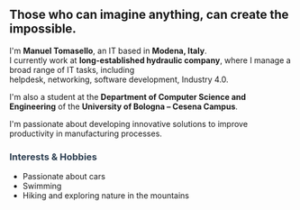 <h2>Those who can imagine anything, can create the impossible.</h2>
<p>
  I'm <strong>Manuel Tomasello</strong>, an IT based in <strong>Modena, Italy</strong>.<br>
  I currently work at <strong>long-established hydraulic company</strong>, where I manage a broad range of IT tasks, including <br>
  helpdesk, networking, software development, Industry 4.0.
</p>

<p>
  I'm also a student at the <strong>Department of Computer Science and Engineering</strong> of the <strong>University of Bologna – Cesena Campus</strong>.
</p>

<p>
  I'm passionate about developing innovative solutions to improve productivity in manufacturing processes.
</p>

<h3 style="color:#2c3e50;">Interests & Hobbies</h3>

<ul>
  <li> Passionate about cars</li>
  <li> Swimming</li>
  <li> Hiking and exploring nature in the mountains</li>
</ul>
